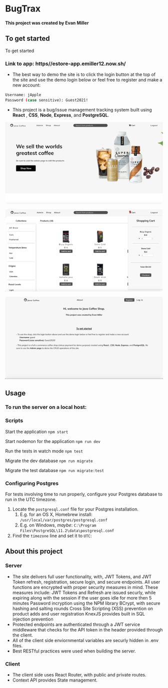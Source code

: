 # BugTrax

#### This project was created by Evan Miller
## To get started

To get started

### Link to app: https//estore-app.emiller12.now.sh/
- The best way to demo the site is to click the login button at the top of the site and use the demo login below or feel free to register and make a new account:
```bash
Username: jApple
Password (case sensitive): Guest2021!
```
- This project is a bug/issue management tracking system built using **React** , **CSS**, **Node**, **Express**, and **PostgreSQL**.

![screen 1](https://github.com/edelay12/eStore-client/blob/master/public/screenshots/java_screen_1.png)

![screen 2](https://github.com/edelay12/eStore-client/blob/master/public/screenshots/java_screen_2.png)

![screen 3](https://github.com/edelay12/eStore-client/blob/master/public/screenshots/java_screen_3.png)


## Usage
### To run the server on a local host: 

### Scripts

Start the application `npm start`

Start nodemon for the application `npm run dev`

Run the tests in watch mode `npm test`

Migrate the dev database `npm run migrate`

Migrate the test database `npm run migrate:test`

### Configuring Postgres

For tests involving time to run properly, configure your Postgres database to run in the UTC timezone.

1. Locate the `postgresql.conf` file for your Postgres installation.
   1. E.g. for an OS X, Homebrew install: `/usr/local/var/postgres/postgresql.conf`
   2. E.g. on Windows, _maybe_: `C:\Program Files\PostgreSQL\11.2\data\postgresql.conf`
2. Find the `timezone` line and set it to `UTC`:


## About this project
### Server
- The site delivers full user functionality, with, JWT Tokens, and JWT Token refresh, registration, secure login, and secure endpoints.
All user functions are encrypted with proper security measures in mind. These measures include:
JWT Tokens and Refresh are issued securly, while expiring along with the session if the user goes idle for more then 5 minutes
Password incryption using the NPM library BCrypt, with secure hashing and salting rounds
Cross Site Scripting (XSS) prevention on product adds and user registration
KnexJS provides built in SQL injection prevention
- Protected endpoints are authenticated through a JWT service middleware that checks for the API token in the header provided through the client.
- All of the client side enviornmental variables are securly hidden in .env files.
- Best RESTful practices were used when building the server.
### Client
- The client side uses React Router, with public and private routes.
- Context API provides State management.
